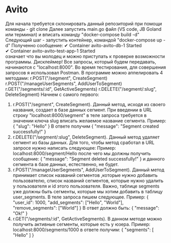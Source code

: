 # Avito
Для начала требуется склонировать данный репозиторий при помощи команды - git clone 
Далее запустить main.go файл (VS code, JB Goland или терминал) и вписать команду "docker-compose build -d"
Следующий шаг - запустить контейнер, командой "docker-compose up -d"
Полученно сообщение: 
 ✔ Container avito-avito-db-1        Started                                                                                                                                                                                        
 ✔ Container avito-avito-test-app-1  Started  
 означает что вы молодец и можно приступать к проверке возможности программы.
 Дисклеймер! Все запросы, который будем передавать, начинаются с "localhost:8000". Во время тестирования, для совершения запросов я использовал Postman.
 В программе можно аппелировать 4 методами:
  r.POST("/segment", CreateSegment)
	r.POST("/manageUserSegments", AddUserToSegment)
	r.GET("/segments/:id", GetActiveSegments)
	r.DELETE("/segment/:slug", DeleteSegment)
 Начнем с самого первого:
1. r.POST("/segment", CreateSegment). Данный метод, исходя из своего названия, создает в базе данных сегмент. При введении в URL строку "localhost:8000/segment"  в теле запроса требуется в значении ключа slug вписать желаемое название сегмента.
Пример: {
    "slug": "Hello"
}
В ответе получим {
    "message": "Segment created successfully!"
}
2. r.DELETE("/segment/:slug", DeleteSegment). Данный метод удаляет сегмент из базы данных. Для того, чтобы метод сработал в URL запросе нужно написать следующее:
   Пример: localhost:8000/segment/Hello
   после чего мы должны получить сообщение: {
    "message": "Segment deleted successfully!"
}
   и данного сегмента в базе данных, естественно, не будет.
3. r.POST("/manageUserSegments", AddUserToSegment). Данный метод принимает список названий сегментов ,которые нужно добавить пользователю, список названий сегментов, которые нужно удалить у пользователя и id этого пользователя. 
Важно, таблице segments уже должны быть сегменты, которые мы хотим добавить в таблицу user_segments. В теле запроса пишем cледующее.
Пример: {
    "user_id": 1000,
    "add_segments": ["Hello", "World"],
    "remove_segments": ["World"]
}
В ответ должно быть: {
    "message": "Ok!"
}
4. r.GET("/segments/:id", GetActiveSegments). В данном методе можно получить активные сегменты, которые есть у юзера.
Пример: localhost:8000/segments/1000
в ответе получим: {
    "segments": [
        "Hello"
    ]
}
